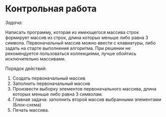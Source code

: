 # Контрольная работа

_Задача:_

Написать программу, которая из имеющегося массива строк формирует массив из строк, длина которых меньше либо равна 3 символа. Первоначальный массив можно ввести с клавиатуры, либо задать на старте выполнения алгоритма. При решении не рекомендуется пользоваться коллекциями, лучше обойтись исключительно массивами.

Порядок действий:

1. Создать первоначальный массив
2. Заполнить первоначальный массив
3. Произвести выборку элементов первоначального массива, длина которых меньше либо равна 3 символам.
4. Главная задача: заполнить второй массив выбранными элементами (Блок-схема)
5. Печать массива.
